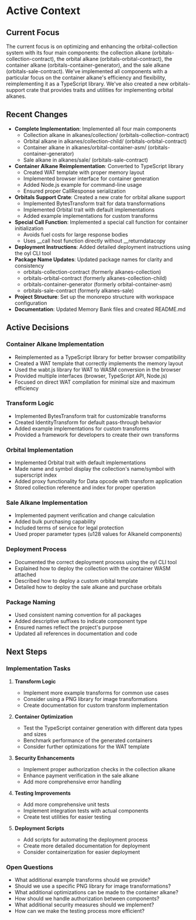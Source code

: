 # Active Context

## Current Focus
The current focus is on optimizing and enhancing the orbital-collection system with its four main components: the collection alkane (orbitals-collection-contract), the orbital alkane (orbitals-orbital-contract), the container alkane (orbitals-container-generator), and the sale alkane (orbitals-sale-contract). We've implemented all components with a particular focus on the container alkane's efficiency and flexibility, reimplementing it as a TypeScript library. We've also created a new orbitals-support crate that provides traits and utilities for implementing orbital alkanes.

## Recent Changes
- **Complete Implementation**: Implemented all four main components
  - Collection alkane in alkanes/collection/ (orbitals-collection-contract)
  - Orbital alkane in alkanes/collection-child/ (orbitals-orbital-contract)
  - Container alkane in alkanes/orbital-container-asm/ (orbitals-container-generator)
  - Sale alkane in alkanes/sale/ (orbitals-sale-contract)
- **Container Alkane Reimplementation**: Converted to TypeScript library
  - Created WAT template with proper memory layout
  - Implemented browser interface for container generation
  - Added Node.js example for command-line usage
  - Ensured proper CallResponse serialization
- **Orbitals Support Crate**: Created a new crate for orbital alkane support
  - Implemented BytesTransform trait for data transformations
  - Implemented Orbital trait with default implementations
  - Added example implementations for custom transforms
- **Special Call Function**: Implemented a special call function for container initialization
  - Avoids fuel costs for large response bodies
  - Uses __call host function directly without __returndatacopy
- **Deployment Instructions**: Added detailed deployment instructions using the oyl CLI tool
- **Package Name Updates**: Updated package names for clarity and consistency
  - orbitals-collection-contract (formerly alkanes-collection)
  - orbitals-orbital-contract (formerly alkanes-collection-child)
  - orbitals-container-generator (formerly orbital-container-asm)
  - orbitals-sale-contract (formerly alkanes-sale)
- **Project Structure**: Set up the monorepo structure with workspace configuration
- **Documentation**: Updated Memory Bank files and created README.md

## Active Decisions

### Container Alkane Implementation
- Reimplemented as a TypeScript library for better browser compatibility
- Created a WAT template that correctly implements the memory layout
- Used the wabt.js library for WAT to WASM conversion in the browser
- Provided multiple interfaces (browser, TypeScript API, Node.js)
- Focused on direct WAT compilation for minimal size and maximum efficiency

### Transform Logic
- Implemented BytesTransform trait for customizable transforms
- Created IdentityTransform for default pass-through behavior
- Added example implementations for custom transforms
- Provided a framework for developers to create their own transforms

### Orbital Implementation
- Implemented Orbital trait with default implementations
- Made name and symbol display the collection's name/symbol with superscript index
- Added proxy functionality for Data opcode with transform application
- Stored collection reference and index for proper operation

### Sale Alkane Implementation
- Implemented payment verification and change calculation
- Added bulk purchasing capability
- Included terms of service for legal protection
- Used proper parameter types (u128 values for AlkaneId components)

### Deployment Process
- Documented the correct deployment process using the oyl CLI tool
- Explained how to deploy the collection with the container WASM attached
- Described how to deploy a custom orbital template
- Detailed how to deploy the sale alkane and purchase orbitals

### Package Naming
- Used consistent naming convention for all packages
- Added descriptive suffixes to indicate component type
- Ensured names reflect the project's purpose
- Updated all references in documentation and code

## Next Steps

### Implementation Tasks
1. **Transform Logic**
   - Implement more example transforms for common use cases
   - Consider using a PNG library for image transformations
   - Create documentation for custom transform implementation

2. **Container Optimization**
   - Test the TypeScript container generation with different data types and sizes
   - Benchmark performance of the generated containers
   - Consider further optimizations for the WAT template

3. **Security Enhancements**
   - Implement proper authorization checks in the collection alkane
   - Enhance payment verification in the sale alkane
   - Add more comprehensive error handling

4. **Testing Improvements**
   - Add more comprehensive unit tests
   - Implement integration tests with actual components
   - Create test utilities for easier testing

5. **Deployment Scripts**
   - Add scripts for automating the deployment process
   - Create more detailed documentation for deployment
   - Consider containerization for easier deployment

### Open Questions
- What additional example transforms should we provide?
- Should we use a specific PNG library for image transformations?
- What additional optimizations can be made to the container alkane?
- How should we handle authorization between components?
- What additional security measures should we implement?
- How can we make the testing process more efficient?